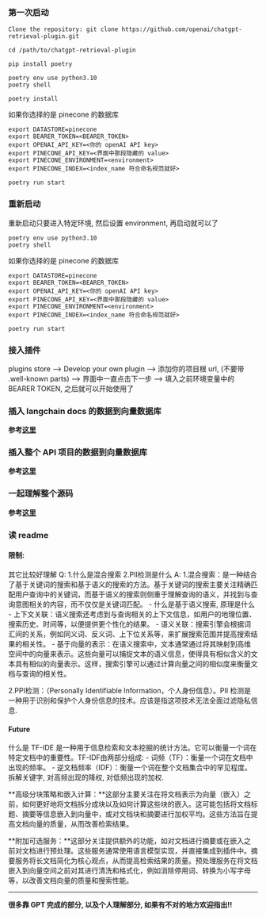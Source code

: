 ### 第一次启动
```
Clone the repository: git clone https://github.com/openai/chatgpt-retrieval-plugin.git

cd /path/to/chatgpt-retrieval-plugin
```

```
pip install poetry
```
```
poetry env use python3.10
poetry shell
```

```
poetry install
```

如果你选择的是 pinecone 的数据库

```
export DATASTORE=pinecone
export BEARER_TOKEN=<BEARER_TOKEN>
export OPENAI_API_KEY=<你的 openAI API key>
export PINECONE_API_KEY=<界面中那段隐藏的 value>
export PINECONE_ENVIRONMENT=<environment>
export PINECONE_INDEX=<index_name 符合命名规范就好>
```

```
poetry run start
```

### 重新启动

重新启动只要进入特定环境, 然后设置 environment, 再启动就可以了

```
poetry env use python3.10
poetry shell
```

如果你选择的是 pinecone 的数据库

```
export DATASTORE=pinecone
export BEARER_TOKEN=<BEARER_TOKEN>
export OPENAI_API_KEY=<你的 openAI API key>
export PINECONE_API_KEY=<界面中那段隐藏的 value>
export PINECONE_ENVIRONMENT=<environment>
export PINECONE_INDEX=<index_name 符合命名规范就好>
```

```
poetry run start
```

### 接入插件
plugins store --> Develop your own plugin --> 添加你的项目根 url, (不要带 .well-known parts) --> 界面中一直点击下一步 --> 填入之前环境变量中的 BEARER TOKEN, 之后就可以开始使用了


### 插入 langchain docs 的数据到向量数据库
**参考[这里](https://github.com/zard1152/examples/blob/master/generation/chatgpt/plugins/langchain-docs-plugin.ipynb)**

### 插入整个 API 项目的数据到向量数据库
**参考[这里]()**


### 一起理解整个源码
**参考[这里](https://github.com/zard1152/chatgpt-retrieval-plugin/tree/main/quick_start/read_code.md)**



### 读 readme

#### 限制:
其它比较好理解
Q: 1.什么是混合搜索 2.PII检测是什么
A: 
1.混合搜索：是一种结合了基于关键词的搜索和基于语义的搜索的方法。基于关键词的搜索主要关注精确匹配用户查询中的关键词，而基于语义的搜索则侧重于理解查询的语义，并找到与查询意图相关的内容，而不仅仅是关键词匹配。
    - 什么是基于语义搜索, 原理是什么
        - 上下文关联：语义搜索还考虑到与查询相关的上下文信息，如用户的地理位置、搜索历史、时间等，以便提供更个性化的结果。
        - 语义关联：搜索引擎会根据词汇间的关系，例如同义词、反义词、上下位关系等，来扩展搜索范围并提高搜索结果的相关性。
        - 基于向量的表示：在语义搜索中，文本通常通过将其映射到高维空间中的向量来表示。这些向量可以捕捉文本的语义信息，使得具有相似含义的文本具有相似的向量表示。这样，搜索引擎可以通过计算向量之间的相似度来衡量文档与查询的相关性。


2.PPI检测：（Personally Identifiable Information，个人身份信息）。PII 检测是一种用于识别和保护个人身份信息的技术。应该是指这项技术无法全面过滤隐私信息.



#### Future
什么是 TF-IDE
是一种用于信息检索和文本挖掘的统计方法。它可以衡量一个词在特定文档中的重要性。TF-IDF由两部分组成:
    - 词频（TF）：衡量一个词在文档中出现的频率。
    - 逆文档频率（IDF）：衡量一个词在整个文档集合中的罕见程度。
拆解关键字, 对高频出现的降权, 对低频出现的加权.

**高级分块策略和嵌入计算：**这部分主要关注在将文档表示为向量（嵌入）之前，如何更好地将文档拆分成块以及如何计算这些块的嵌入。这可能包括将文档标题、摘要等信息嵌入到向量中，或对文档块和摘要进行加权平均。这些方法旨在提高文档向量的质量，从而改善检索结果。

**附加可选服务：**这部分关注提供额外的功能，如对文档进行摘要或在嵌入之前对文档进行预处理。这些服务通常使用语言模型实现，并直接集成到插件中。摘要服务将长文档简化为核心观点，从而提高检索结果的质量。预处理服务在将文档嵌入到向量空间之前对其进行清洗和格式化，例如消除停用词、转换为小写字母等，以改善文档向量的质量和搜索性能。



---

**很多靠 GPT 完成的部分, 以及个人理解部分, 如果有不对的地方欢迎指出!!**
